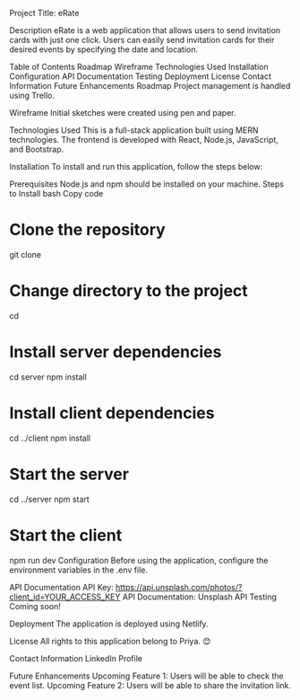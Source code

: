 Project Title:
eRate

Description
eRate is a web application that allows users to send invitation cards with just one click. Users can easily send invitation cards for their desired events by specifying the date and location.

Table of Contents
Roadmap
Wireframe
Technologies Used
Installation
Configuration
API Documentation
Testing
Deployment
License
Contact Information
Future Enhancements
Roadmap
Project management is handled using Trello.

Wireframe
Initial sketches were created using pen and paper.

Technologies Used
This is a full-stack application built using MERN technologies. The frontend is developed with React, Node.js, JavaScript, and Bootstrap.

Installation
To install and run this application, follow the steps below:

Prerequisites
Node.js and npm should be installed on your machine.
Steps to Install
bash
Copy code
# Clone the repository
git clone <repository-url>

# Change directory to the project
cd <project-directory>

# Install server dependencies
cd server
npm install

# Install client dependencies
cd ../client
npm install

# Start the server
cd ../server
npm start

# Start the client
npm run dev
Configuration
Before using the application, configure the environment variables in the .env file.

API Documentation
API Key: https://api.unsplash.com/photos/?client_id=YOUR_ACCESS_KEY
API Documentation: Unsplash API
Testing
Coming soon!

Deployment
The application is deployed using Netlify.

License
All rights to this application belong to Priya. 😊

Contact Information
LinkedIn Profile

Future Enhancements
Upcoming Feature 1: Users will be able to check the event list.
Upcoming Feature 2: Users will be able to share the invitation link.

